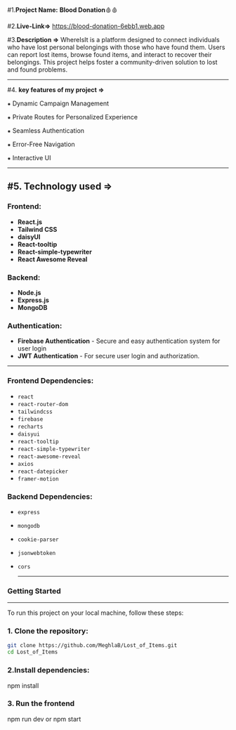 #1.**Project Name:**  **Blood Donation**🩸🩸

#2.**Live-Link=>** https://blood-donation-6ebb1.web.app

#3.**Description =>**  WhereIsIt is a platform designed to connect individuals who have lost personal belongings with those who have found them. Users can report lost items, browse found items, and interact to recover their belongings. This project helps foster a community-driven solution to lost and found problems.

----

#4. **key features of my project =>**

⁕ Dynamic Campaign Management 

⁕ Private Routes for Personalized Experience

⁕ Seamless Authentication

⁕ Error-Free Navigation

⁕ Interactive UI

---

#5. **Technology used =>**
---

### Frontend:
- **React.js** 
- **Tailwind CSS** 
- **daisyUI** 
- **React-tooltip** 
- **React-simple-typewriter** 
- **React Awesome Reveal**


### Backend:
- **Node.js**
- **Express.js** 
- **MongoDB** 

### Authentication:
- **Firebase Authentication** - Secure and easy authentication system for user login
-  **JWT Authentication** - For secure user login and authorization.

---
### Frontend Dependencies:
- `react`
- `react-router-dom`
- `tailwindcss`
- `firebase`
- `recharts`
- `daisyui`
- `react-tooltip`
- `react-simple-typewriter`
- `react-awesome-reveal`
- `axios`
- `react-datepicker`
- `framer-motion`

 ### Backend Dependencies:
- `express`
- `mongodb`
- `cookie-parser`
- `jsonwebtoken`
- `cors`

  ---

### Getting Started
---
To run this project on your local machine, follow these steps:

### 1. Clone the repository:
```bash or terminals
git clone https://github.com/MeghlaB/Lost_of_Items.git
cd Lost_of_Items
```
### 2.Install dependencies:

npm install

### 3. Run the frontend

npm run dev or npm start

 
